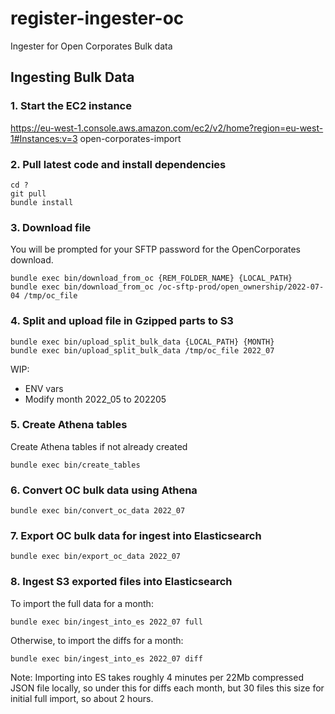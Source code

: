 # register-ingester-oc
Ingester for Open Corporates Bulk data

## Ingesting Bulk Data

### 1. Start the EC2 instance

https://eu-west-1.console.aws.amazon.com/ec2/v2/home?region=eu-west-1#Instances:v=3
open-corporates-import

### 2. Pull latest code and install dependencies

```shell
cd ?
git pull
bundle install
```

### 3. Download file

You will be prompted for your SFTP password for the OpenCorporates download.

```shell
bundle exec bin/download_from_oc {REM_FOLDER_NAME} {LOCAL_PATH}
bundle exec bin/download_from_oc /oc-sftp-prod/open_ownership/2022-07-04 /tmp/oc_file
```

### 4. Split and upload file in Gzipped parts to S3

```shell
bundle exec bin/upload_split_bulk_data {LOCAL_PATH} {MONTH}
bundle exec bin/upload_split_bulk_data /tmp/oc_file 2022_07
```

WIP:
- ENV vars
- Modify month 2022_05 to 202205

### 5. Create Athena tables

Create Athena tables if not already created

```shell
bundle exec bin/create_tables
```

### 6. Convert OC bulk data using Athena

```shell
bundle exec bin/convert_oc_data 2022_07
```

### 7. Export OC bulk data for ingest into Elasticsearch

```shell
bundle exec bin/export_oc_data 2022_07
```

### 8. Ingest S3 exported files into Elasticsearch

To import the full data for a month:
```shell
bundle exec bin/ingest_into_es 2022_07 full
```

Otherwise, to import the diffs for a month:
```shell
bundle exec bin/ingest_into_es 2022_07 diff
```

Note:
Importing into ES takes roughly 4 minutes per 22Mb compressed JSON file locally, so under this for diffs each month, but 30 files this size for initial full import, so about 2 hours.
